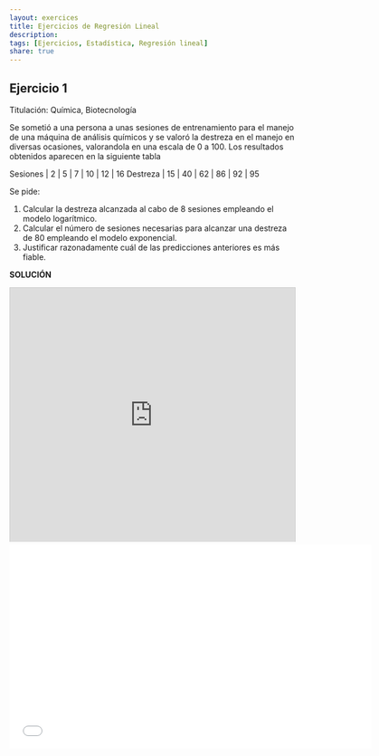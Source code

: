 ```yaml
---
layout: exercices
title: Ejercicios de Regresión Lineal
description:
tags: [Ejercicios, Estadística, Regresión lineal]
share: true
---
```


## Ejercicio 1
Titulación: Química, Biotecnología

Se sometió a una persona a unas sesiones de entrenamiento para el manejo de una máquina de análisis químicos y se valoró la destreza en el manejo en diversas ocasiones, valorandola en una escala de 0 a 100. 
Los resultados obtenidos aparecen en la siguiente tabla

Sesiones  |  2 |  5 |  7 | 10 | 12 | 16 
Destreza  | 15 | 40 | 62 | 86 | 92 | 95 


Se pide:

1. Calcular la destreza alcanzada al cabo de 8 sesiones empleando el modelo logarítmico. 
2. Calcular el número de sesiones necesarias para alcanzar una destreza de 80 empleando el modelo exponencial.
3. Justificar razonadamente cuál de las predicciones anteriores es más fiable. 

**SOLUCIÓN**

<iframe src="http://www.slideshare.net/slideshow/embed_code/35215217" width="640" height="449" frameborder="0" marginwidth="0" marginheight="0" scrolling="no" style="border:1px solid #CCC; border-width:1px 1px 0; margin-bottom:5px; max-width: 100%;" allowfullscreen> </iframe> 

<iframe src="//www.youtube.com/embed/Jx8R4fTFjoE" width="640" height="360" frameborder="0"> </iframe> 